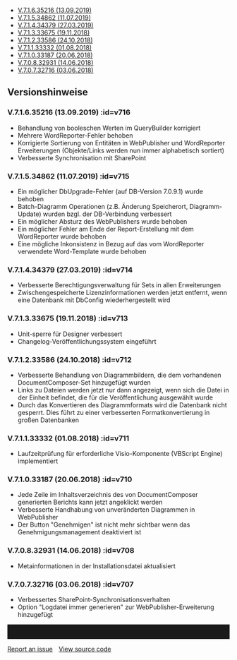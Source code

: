 
- [V.7.1.6.35216 (13.09.2019)](#v716)
- [V.7.1.5.34862 (11.07.2019)](#v715)
- [V.7.1.4.34379 (27.03.2019)](#v714)
- [V.7.1.3.33675 (19.11.2018)](#v713)
- [V.7.1.2.33586 (24.10.2018)](#v712)
- [V.7.1.1.33332 (01.08.2018)](#v711)
- [V.7.1.0.33187 (20.06.2018)](#v710)
- [V.7.0.8.32931 (14.06.2018)](#v708)
- [V.7.0.7.32716 (03.06.2018)](#v707)

## Versionshinweise

### V.7.1.6.35216 (13.09.2019) :id=v716

 - Behandlung von booleschen Werten im QueryBuilder korrigiert 
 - Mehrere WordReporter-Fehler behoben
 - Korrigierte Sortierung von Entitäten in WebPublisher und WordReporter Erweiterungen (Objekte/Links werden nun immer alphabetisch sortiert)
 - Verbesserte Synchronisation mit SharePoint


### V.7.1.5.34862 (11.07.2019) :id=v715

- Ein möglicher DbUpgrade-Fehler (auf DB-Version 7.0.9.1) wurde behoben
- Batch-Diagramm Operationen (z.B. Änderung Speicherort, Diagramm-Update) wurden bzgl. der DB-Verbindung verbessert
- Ein möglicher Absturz des WebPublishers wurde behoben
- Ein möglicher Fehler am Ende der Report-Erstellung mit dem WordReporter wurde behoben
- Eine mögliche Inkonsistenz in Bezug auf das vom WordReporter verwendete Word-Template wurde behoben


### V.7.1.4.34379 (27.03.2019) :id=v714

- Verbesserte Berechtigungsverwaltung für Sets in allen Erweiterungen
- Zwischengespeicherte Lizenzinformationen werden jetzt entfernt, wenn eine Datenbank mit DbConfig wiederhergestellt wird


### V.7.1.3.33675 (19.11.2018) :id=v713

- Unit-sperre für Designer verbessert
- Changelog-Veröffentlichungssystem eingeführt


### V.7.1.2.33586 (24.10.2018) :id=v712

- Verbesserte Behandlung von Diagrammbildern, die dem vorhandenen DocumentComposer-Set hinzugefügt wurden
- Links zu Dateien werden jetzt nur dann angezeigt, wenn sich die Datei in der Einheit befindet, die für die Veröffentlichung ausgewählt wurde
- Durch das Konvertieren des Diagrammformats wird die Datenbank nicht gesperrt. Dies führt zu einer verbesserten Formatkonvertierung in großen Datenbanken


### V.7.1.1.33332 (01.08.2018) :id=v711

- Laufzeitprüfung für erforderliche Visio-Komponente (VBScript Engine) implementiert


### V.7.1.0.33187 (20.06.2018) :id=v710

- Jede Zeile im Inhaltsverzeichnis des von DocumentComposer generierten Berichts kann jetzt angeklickt werden
- Verbesserte Handhabung von unveränderten Diagrammen in WebPublisher
- Der Button "Genehmigen" ist nicht mehr sichtbar wenn das Genehmigungsmanagement deaktiviert ist


### V.7.0.8.32931 (14.06.2018) :id=v708

- Metainformationen in der Installationsdatei aktualisiert


### V.7.0.7.32716 (03.06.2018) :id=v707

 - Verbessertes SharePoint-Synchronisationsverhalten
 - Option "Logdatei immer generieren" zur WebPublisher-Erweiterung hinzugefügt
<hr style="padding-top:2rem" />
<a href="https://github.com/process4/docs/issues" target="_blank" class="bgw btn btn-primary btn-lg shadow-sm">Report an issue</a>
<a href="https://github.com/process4/docs" target="_blank" class="bgw btn btn-primary btn-lg shadow-sm" style="margin-left:10px;">View source code</a>